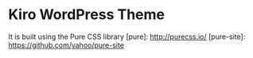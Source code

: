 Kiro WordPress Theme
========================

It is built using the Pure CSS library
[pure]: http://purecss.io/
[pure-site]: https://github.com/yahoo/pure-site
